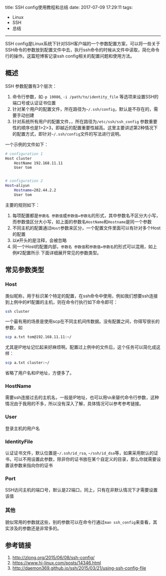 title: SSH config使用教程和总结
date: 2017-07-09 17:29:11
tags:
 - Linux
 - SSH
 - 总结

---
SSH config是Linux系统下针对SSH客户端的一个参数配置方案，可以将一些关于SSH命令的参数放到配置文件中去，执行ssh命令的时候从文件中读取，简化命令行的操作。这篇短博客记录ssh config相关的配置问题和使用方法。
<!--more-->
## 概述
SSH 参数配置有3个层次：
 1. 命令行参数，如`-p 10086`, `-i /path/to/identity_file` 等选项来设置SSH的端口号或认证证书位置
 2. 针对某个用户的配置文件，所在路径为`~/.ssh/config`，默认是不存在的，需要手动创建
 3. 针对系统所有用户的配置文件，，所在路径为`/etc/ssh/ssh_config`
参数重要性的顺序也是1>2>3，即越近的配置重要性越高。这里主要讲述第2种情况下的配置方式，即针对`~/.ssh/config`文件的写法进行说明。  

一个示例的文件如下：
```bash
# configuration 1
Host cluster
	HostName 192.168.11.11
	User tom


# configuration 2
Host=aliyun
	Hostname=202.44.2.2
	User tom
```
主要的规则如下：
 1. 每项配置都是`参数名 参数值`或`参数值=参数名`的形式，其中参数名不区分大小写，而参数值区分大小写，如上面的参数名`HostName`和`Hostname`是同一个参数
 2. 不同主机的配置通过`Host`参数来区分，一个配置文件里面可以有针对多个Host的配置
 3. 以`#`开头的是注释，会被忽略
 4. 同一个Host的配置内部，`参数名 参数值`和`参数值=参数名`的形式可以混用，如上例#2配置所示
下面详细展开常见的参数类型。

## 常见参数类型
### Host
类似昵称，用于标识某个特定的配置，在ssh命令中使用，例如我们想要ssh连接到上例中的#1配置的主机，则在命令行执行如下命令即可：
```bash
ssh cluster
```
一个最有用的场景是使用scp在不同主机间传数据。没有配置之间，你得写很长的参数，如
```bash
scp a.txt tom@192.168.11.11:~/
```
尤其是IP地址记忆起来好麻烦啊。配置过上例中的文件后，这个任务可以简化成这样：
```bash
scp a.txt cluster:~/
```
省略了用户名和IP地址，方便多了。  

### HostName
需要ssh连接过去的主机名，一般是IP地址，也可以用`%h`来替代命令行参数，这种情况由于我用的不多，所以没有深入了解，具体情况可以参考参考链接。  

### User
登录主机的用户名

### IdentityFile
认证证书文件，默认位置是`~/.ssh/id_rsa`, `~/ssh/id_dsa`等，如果采用默认的证书，可以不用设置此参数，除非你的证书放在某个自定义的目录，那么你就需要设置该参数来指向你的证书

### Port 
SSH访问主机的端口号，默认是22端口，同上，只有在非默认情况下才需要设置该值

### 其他
貌似常用的参数就这些，别的参数可以在命令行通过`man ssh_config`来查看，其实涉及的参数还是非常多的。 


## 参考链接
1. <http://zlong.org/2015/06/08/ssh-config/>
2. <https://www.hi-linux.com/posts/14346.html>
3. <http://daemon369.github.io/ssh/2015/03/21/using-ssh-config-file>
